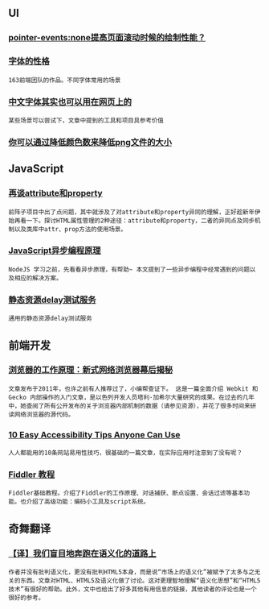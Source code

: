 
## UI

### [pointer-events:none提高页面滚动时候的绘制性能？](http://www.zhangxinxu.com/wordpress/2014/01/pointer-events-none-avoiding-unnecessary-paints/)

### [字体的性格](http://uedc.163.com/11198.html)

    163前端团队的作品。不同字体常用的场景

### [中文字体其实也可以用在网页上的](http://hxgdzyuyi.github.io/blog/chinese-subset.html)

    某些场景可以尝试下，文章中提到的工具和项目具参考价值

### [你可以通过降低颜色数来降低png文件的大小](http://www.queness.com/post/2507/most-effective-method-to-reduce-and-optimize-png-images)

## JavaScript

### [再谈attribute和property](http://itaofe.info/再看attribute和property/)

    前阵子项目中出了点问题，其中就涉及了对attribute和property异同的理解，正好趁新年伊始再看一下。探讨HTML属性管理的2种途径：attribute和property，二者的异同点及同步机制以及类库中attr、prop方法的使用场景。

### [JavaScript异步编程原理](http://www.cnblogs.com/hustskyking/p/javascript-asynchronous-programming.html)

    NodeJS 学习之前，先看看异步原理，有帮助~ 本文提到了一些异步编程中经常遇到的问题以及相应的解决方案。

### [静态资源delay测试服务](http://www.welefen.com/resource-delay-test-service.html)

    通用的静态资源delay测试服务

## 前端开发

### [浏览器的工作原理：新式网络浏览器幕后揭秘](http://www.html5rocks.com/zh/tutorials/internals/howbrowserswork/)

    文章发布于2011年，也许之前有人推荐过了，小编帮查证下。 这是一篇全面介绍 Webkit 和 Gecko 内部操作的入门文章，是以色列开发人员塔利·加希尔大量研究的成果。在过去的几年中，她查阅了所有公开发布的关于浏览器内部机制的数据（请参见资源），并花了很多时间来研读网络浏览器的源代码。

### [10 Easy Accessibility Tips Anyone Can Use](http://webaim.org/blog/10-easy-accessibility-tips/)

    人人都能用的10条网站易用性技巧，很基础的一篇文章，在实际应用时注意到了没有呢？

### [Fiddler 教程](http://www.cnblogs.com/TankXiao/archive/2012/02/06/2337728.html)

    Fiddler基础教程。介绍了Fiddler的工作原理、对话捕获、断点设置、会话过滤等基本功能。也介绍了高级功能：编码小工具及script系统。

## 奇舞翻译

### [【译】我们盲目地奔跑在语义化的道路上](http://www.cnblogs.com/figure79/p/3506350.html)

    作者并没有批判语义化，更没有批判HTML5本身，而是说“市场上的语义化”被赋予了太多与之无关的东西。文章对HTML、HTML5及语义化做了讨论。这对更理智地理解“语义化思想”和“HTML5技术”有很好的帮助。此外，文中也给出了好多其他有用信息的链接，其他读者的评论也是一个很好的参考。
